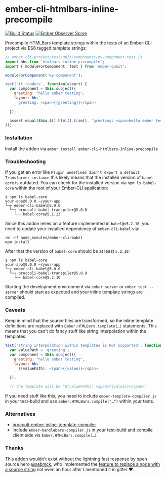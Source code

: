 # ember-cli-htmlbars-inline-precompile

[![Build Status](https://travis-ci.org/pangratz/ember-cli-htmlbars-inline-precompile.svg)](https://travis-ci.org/pangratz/ember-cli-htmlbars-inline-precompile)
[![Ember Observer Score](http://emberobserver.com/badges/ember-cli-htmlbars-inline-precompile.svg)](http://emberobserver.com/addons/ember-cli-htmlbars-inline-precompile)

Precompile HTMLBars template strings within the tests of an Ember-CLI project
via ES6 tagged template strings:

``` js
// ember-cli-project/test/unit/components/my-component-test.js
import hbs from 'htmlbars-inline-precompile';
import { moduleForComponent, test } from 'ember-qunit';

moduleForComponent('my-component');

test('it renders', function(assert) {
  var component = this.subject({
    greeting: "hello ember testing",
    layout: hbs`
      greeting: <span>{{greeting}}</span>
    `
  });

  assert.equal(this.$().html().trim(), "greeting: <span>hello ember testing</span>");
});
```


### Installation

Install the addon via `ember install ember-cli-htmlbars-inline-precompile`

### Troubleshooting

If you get an error like `Plugin undefined didn't export a default Transformer
instance` this likely means that the installed version of `babel-core` is
outdated. You can check for the installed version via `npm ls babel-core`
within the root of your Ember-CLI application:

```
$ npm ls babel-core
your-app@0.0.0 ~/your-app
└─┬ ember-cli-babel@5.0.0
  └─┬ broccoli-babel-transpiler@5.0.0
    └── babel-core@5.1.13
```


Since this addon relies on a feature implemented in `babel@v5.2.10`, you need
to update your installed dependency of `ember-cli-babel` via:


```
rm -rf node_modules/ember-cli-babel
npm install
```

After that the version of `babel-core` should be at least `5.2.10`:

```
$ npm ls babel-core
your-app@0.0.0 ~/your-app
└─┬ ember-cli-babel@5.0.0
  └─┬ broccoli-babel-transpiler@5.0.0
    └── babel-core@5.2.10
```

Starting the development environment via `ember server` or `ember test
--server` should start as expected and your inline template strings are
compiled.

### Caveats

Keep in mind that the source files are transformed, so the inline template
definitions are replaced with `Ember.HTMLBars.template(…)` statements. This
means that you can't do fancy stuff like string interpolation within the
templates:

``` js
test('string interpolation within templates is NOT supported', function(assert) {
  var valuePath = 'greeting';
  var component = this.subject({
    greeting: "hello ember testing",
    layout: hbs`
      ${valuePath}: <span>{{value}}</span>
    `
  });

  // the template will be "${valuePath}: <span>{{value}}</span>"
```

If you need stuff like this, you need to include `ember-template-compiler.js`
in your test-build and use `Ember.HTMLBars.compile("…")` within your tests.

### Alternatives

- [broccoli-ember-inline-template-compiler](https://github.com/rwjblue/broccoli-ember-inline-template-compiler)
- Include `ember-handlebars-compiler.js` in your test-build and compile client side via `Ember.HTMLBars.compile(…)`

### Thanks

This addon wouldn't exist without the lightning fast response by open source hero [@sebmck](https://github.com/sebmck),
who implemented the [feature to replace a node with a source string](http://git.io/vJSrs) not
even an hour after I mentioned it in gitter :heart:.
